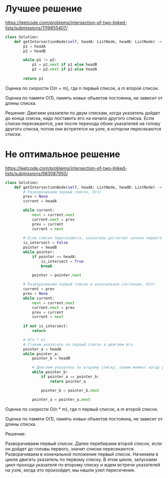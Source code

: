 # Лучшее решение

https://leetcode.com/problems/intersection-of-two-linked-lists/submissions/1119855407/
```python
class Solution:
    def getIntersectionNode(self, headA: ListNode, headB: ListNode) -> Optional[ListNode]:
        p1 = headA
        p2 = headB

        while p1 != p2:
            p1 = p1.next if p1 else headB
            p2 = p2.next if p2 else headA
        
        return p1
```

Оценка по скорости O(n + m), где n первый список, а m второй список.

Оценка по памяти O(1), память новых объектов постоянна, 
не зависит от длины списка.

Решение:
Двигаем указатели по двум спискам, когда указатель дойдет до конца списка, 
надо поставить его на начало другого списка. Если списки пересекаются, 
уже после перехода обоих указателей на голову другого списка, потом они встретятся на узле, 
в котором пересекаются списки.


# Не оптимальное решение

https://leetcode.com/problems/intersection-of-two-linked-lists/submissions/983087950/
```python
class Solution:
    def getIntersectionNode(self, headA: ListNode, headB: ListNode) -> Optional[ListNode]:
        # Разворачиваем первый список, O(n)
        prev = None
        current = headA

        while current:
            next = current.next
            current.next = prev
            prev = current
            current = next
        
        # Если списки пересекаются, указатель достигнет начало первого списка, O(n)
        is_intersect = False
        pointer = headB
        while pointer:
            if pointer == headA:
                is_intersect = True
                break
            
            pointer = pointer.next

        # Разворачиваем первый список в изначальное состояние, O(n)
        current = prev
        prev = None
        while current:
            next = current.next
            current.next = prev
            prev = current
            current = next
        
        if not is_intersect:
            return 

        # O(n * m)
        # Ставим указатель на первый список и двигаем его.
        pointer_a = headA
        while pointer_a:
            pointer_b = headB

            # Двигаем указатель по второму списку, ловим момент когда указатели встретятся, это будет нужный узел
            while pointer_b:
                if pointer_a == pointer_b:
                    return pointer_a

                pointer_b = pointer_b.next

            pointer_a = pointer_a.next
```
Оценка по скорости O(n * m), где n первый список, а m второй список.

Оценка по памяти O(1), память новых объектов постоянна, 
не зависит от длины списка.

Решение:

Разворачиваем первый список.
Далее перебираем второй список, если он дойдет до головы первого, значит списки пересекаются.
Разворачиваем в изначальной положение первый список.
Начинаем в цикле двигать указатель по первому списку. 
В этом цикле, запускаем цикл прохода указателя по второму списку и ждем  встречи указателей на узле, 
когда это произойдет, мы нашли узел пересечения.

